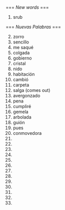 === *New words* ===

1. srub

=== *Nuevas Palabras* ===

2. zorro
3. sencillo
4. me saqué
5. colgada
6. gobierno
7. cristal
8. nido
9. habitación
10. cambió
11. carpeta
12. salga (comes out)
13. avergonzado
14. pena
15. cumpliré
16. gemela
17. arbolada
18. guión
19. pues
20. conmovedora
21. 
22. 
23. 
24. 
25. 
26. 
27. 
28. 
29. 
30. 
31. 
32. 
33. 
